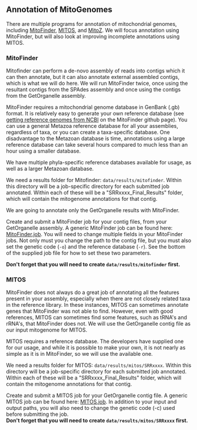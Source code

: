 ## Annotation of MitoGenomes
There are multiple programs for annotation of mitochondrial genomes, including [MitoFinder](https://github.com/RemiAllio/MitoFinder), [MITOS](https://gitlab.com/Bernt/MITOS), and [MitoZ](https://github.com/linzhi2013/MitoZ). We will focus annotation using MitoFinder, but will also look at improving incomplete annotations using MITOS.

### MitoFinder
Mitofinder can perform a de-novo assembly of reads into contigs which it can then annotate, but it can also annotate external assembled contigs, which is what we will do here. We will run MitoFinder twice, once using the resultant contigs from the SPAdes assembly and once using the contigs from the GetOrganelle assembly. 

MitoFinder requires a mitochondrial genome database in GenBank (.gb) format.  It is relatively easy to generate your own reference database (see [getting reference genomes from NCBI](https://github.com/RemiAllio/MitoFinder?tab=readme-ov-file#how-to-get-reference-mitochondrial-genomes-from-ncbi) on the MitoFinder github page). You can use a general Metazoa reference database for all your assemblies, regardless of taxa, or you can create a taxa-specific database. One disadvantage to the Metazoan database is time, annotations using a large reference database can take several hours compared to much less than an hour using a smaller database.  

We have multiple phyla-specific reference databases available for usage, as well as a larger Metazoan database.

We need a results folder for Mitofinder: `data/results/mitofinder`. Within this directory will be a job-specific directory for each submitted job annotated. Within each of these will be a "SRRxxxx_Final_Results" folder, which will contain the mitogenome annotations for that contig.

We are going to annotate only the GetOrganelle results with MitoFinder.

Create and submit a MitoFinder job for your contig files, from your GetOrganelle assembly. A generic MitoFinder job can be found here: [MitoFinder.job](https://raw.githubusercontent.com/SmithsonianWorkshops/Genome_Skimming_Workshop_LAB_2024/main/job_files/mitofinder.job). You will need to change multiple fields in your MitoFinder jobs. Not only must you change the path to the contig file, but you must also set the genetic code (`-o`) and the reference database (`-r`). See the bottom of the supplied job file for how to set these two parameters.

**Don't forget that you will need to create `data/results/mitofinder` first.**

### MITOS
MitoFinder does not always do a great job of annotating all the features present in your assembly, especially when there are not closely related taxa in the reference library. In these instances, MITOS can sometimes annotate genes that MitoFinder was not able to find. However, even with good references, MITOS can sometimes find some features, such as tRNA's and rRNA's, that MitoFinder does not. We will use the GetOrganelle contig file as our input mitogenome for MITOS.  

MITOS requires a reference database. The developers have supplied one for our usage, and while it is possible to make your own, it is not nearly as simple as it is in MitoFinder, so we will use the available one.

We need a results folder for MITOS: `data/results/mitos/SRRxxxx`. Within this directory will be a job-specific directory for each submitted job annotated. Within each of these will be a "SRRxxxx_Final_Results" folder, which will contain the mitogenome annotations for that contig.

Create and submit a MITOS job for your GetOrganelle contig file. A generic MITOS job can be found here: [MITOS.job](https://raw.githubusercontent.com/SmithsonianWorkshops/Genome_Skimming_Workshop_LAB_2024/main/job_files/mitos.job). In addition to your input and output paths, you will also need to change the genetic code (-c) used before submitting the job.  
**Don't forget that you will need to create `data/results/mitos/SRRxxxx` first.**

